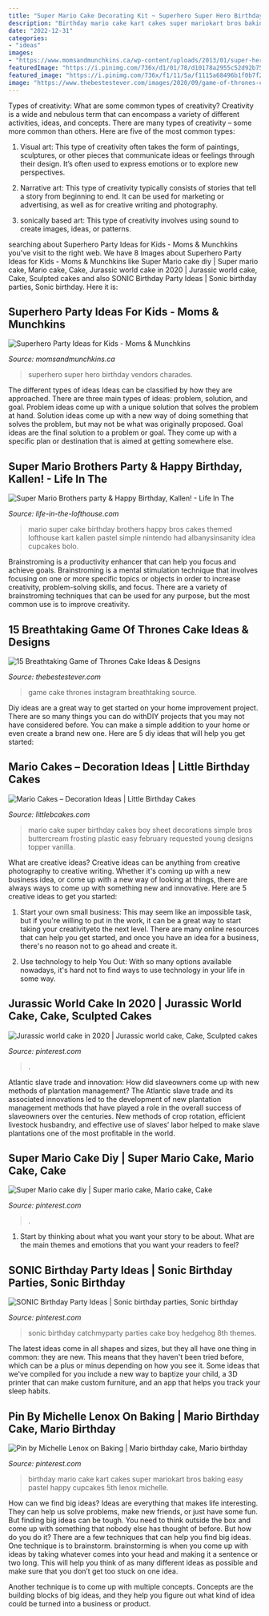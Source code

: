 ```yaml
---
title: "Super Mario Cake Decorating Kit ~ Superhero Super Hero Birthday Vendors Charades"
description: "Birthday mario cake kart cakes super mariokart bros baking easy pastel happy cupcakes 5th lenox michelle"
date: "2022-12-31"
categories:
- "ideas"
images:
- "https://www.momsandmunchkins.ca/wp-content/uploads/2013/01/super-hero-party-12.jpg"
featuredImage: "https://i.pinimg.com/736x/d1/01/78/d10178a2955c52d92b758e98dcc061c0.jpg"
featured_image: "https://i.pinimg.com/736x/f1/11/5a/f1115a68496b1f0b7f2aaa9b59c5a6a2.jpg"
image: "https://www.thebestestever.com/images/2020/09/game-of-thrones-cake-ideas-15-819x1024.jpg"
---
```



Types of creativity: What are some common types of creativity?
Creativity is a wide and nebulous term that can encompass a variety of different activities, ideas, and concepts. There are many types of creativity – some more common than others. Here are five of the most common types:
1. Visual art: This type of creativity often takes the form of paintings, sculptures, or other pieces that communicate ideas or feelings through their design. It’s often used to express emotions or to explore new perspectives.

2. Narrative art: This type of creativity typically consists of stories that tell a story from beginning to end. It can be used for marketing or advertising, as well as for creative writing and photography.

3. sonically based art: This type of creativity involves using sound to create images, ideas, or patterns.

	

		
searching about Superhero Party Ideas for Kids - Moms &amp; Munchkins you've visit to the right web. We have 8 Images about Superhero Party Ideas for Kids - Moms &amp; Munchkins like Super Mario cake diy | Super mario cake, Mario cake, Cake, Jurassic world cake in 2020 | Jurassic world cake, Cake, Sculpted cakes and also SONIC Birthday Party Ideas | Sonic birthday parties, Sonic birthday. Here it is:
		
    
## Superhero Party Ideas For Kids - Moms &amp; Munchkins

<img loading=lazy src="https://www.momsandmunchkins.ca/wp-content/uploads/2013/01/super-hero-party-12.jpg" onerror="this.onerror=null;this.src='https://tse4.mm.bing.net/th?id=OIP.5VABZIh0SuLryi3gKiRKRAHaMS&amp;pid=15.1';" alt="Superhero Party Ideas for Kids - Moms &amp; Munchkins">

_Source: momsandmunchkins.ca_

>superhero super hero birthday vendors charades. 

	

The different types of ideas
Ideas can be classified by how they are approached. There are three main types of ideas: problem, solution, and goal. Problem ideas come up with a unique solution that solves the problem at hand. Solution ideas come up with a new way of doing something that solves the problem, but may not be what was originally proposed. Goal ideas are the final solution to a problem or goal. They come up with a specific plan or destination that is aimed at getting somewhere else.

    
## Super Mario Brothers Party &amp; Happy Birthday, Kallen! - Life In The

<img loading=lazy src="https://life-in-the-lofthouse.com/wp-content/uploads/2014/04/Super-Mario-Cake.jpg" onerror="this.onerror=null;this.src='https://tse4.mm.bing.net/th?id=OIP.kEJ47mPCl32tR4MMgY3H7wHaJ8&amp;pid=15.1';" alt="Super Mario Brothers party &amp; Happy Birthday, Kallen! - Life In The">

_Source: life-in-the-lofthouse.com_

>mario super cake birthday brothers happy bros cakes themed lofthouse kart kallen pastel simple nintendo had albanysinsanity idea cupcakes bolo. 

	

Brainstroming is a productivity enhancer that can help you focus and achieve goals. Brainstroming is a mental stimulation technique that involves focusing on one or more specific topics or objects in order to increase creativity, problem-solving skills, and focus. There are a variety of brainstroming techniques that can be used for any purpose, but the most common use is to improve creativity.

    
## 15 Breathtaking Game Of Thrones Cake Ideas &amp; Designs

<img loading=lazy src="https://www.thebestestever.com/images/2020/09/game-of-thrones-cake-ideas-15-819x1024.jpg" onerror="this.onerror=null;this.src='https://tse2.mm.bing.net/th?id=OIP.kHpVpaqOk5ejGN7gAFSp0gHaJQ&amp;pid=15.1';" alt="15 Breathtaking Game of Thrones Cake Ideas &amp; Designs">

_Source: thebestestever.com_

>game cake thrones instagram breathtaking source. 

	

Diy ideas are a great way to get started on your home improvement project. There are so many things you can do withDIY projects that you may not have considered before. You can make a simple addition to your home or even create a brand new one. Here are 5 diy ideas that will help you get started:

    
## Mario Cakes – Decoration Ideas | Little Birthday Cakes

<img loading=lazy src="http://www.littlebcakes.com/wp-content/uploads/2013/08/Mario-Cake-Pictures.jpg" onerror="this.onerror=null;this.src='https://tse3.mm.bing.net/th?id=OIP.D54Z42WPEeFqK97e-ORt-QHaFj&amp;pid=15.1';" alt="Mario Cakes – Decoration Ideas | Little Birthday Cakes">

_Source: littlebcakes.com_

>mario cake super birthday cakes boy sheet decorations simple bros buttercream frosting plastic easy february requested young designs topper vanilla. 

	

What are creative ideas?
Creative ideas can be anything from creative photography to creative writing. Whether it's coming up with a new business idea, or come up with a new way of looking at things, there are always ways to come up with something new and innovative. Here are 5 creative ideas to get you started: 
1) Start your own small business: This may seem like an impossible task, but if you're willing to put in the work, it can be a great way to start taking your creativityeto the next level. There are many online resources that can help you get started, and once you have an idea for a business, there's no reason not to go ahead and create it. 

2) Use technology to help You Out: With so many options available nowadays, it's hard not to find ways to use technology in your life in some way.

    
## Jurassic World Cake In 2020 | Jurassic World Cake, Cake, Sculpted Cakes

<img loading=lazy src="https://i.pinimg.com/736x/d1/01/78/d10178a2955c52d92b758e98dcc061c0.jpg" onerror="this.onerror=null;this.src='https://tse1.mm.bing.net/th?id=OIP.413OxVsUEYVn8UkOvKQOjAHaJ3&amp;pid=15.1';" alt="Jurassic world cake in 2020 | Jurassic world cake, Cake, Sculpted cakes">

_Source: pinterest.com_

>. 

	

Atlantic slave trade and innovation: How did slaveowners come up with new methods of plantation management?
The Atlantic slave trade and its associated innovations led to the development of new plantation management methods that have played a role in the overall success of slaveowners over the centuries. New methods of crop rotation, efficient livestock husbandry, and effective use of slaves’ labor helped to make slave plantations one of the most profitable in the world.

    
## Super Mario Cake Diy | Super Mario Cake, Mario Cake, Cake

<img loading=lazy src="https://i.pinimg.com/736x/f1/11/5a/f1115a68496b1f0b7f2aaa9b59c5a6a2.jpg" onerror="this.onerror=null;this.src='https://tse3.mm.bing.net/th?id=OIP.K844179nUO47AuzJKz2eOAHaJC&amp;pid=15.1';" alt="Super Mario cake diy | Super mario cake, Mario cake, Cake">

_Source: pinterest.com_

>. 

	

1. Start by thinking about what you want your story to be about. What are the main themes and emotions that you want your readers to feel?

    
## SONIC Birthday Party Ideas | Sonic Birthday Parties, Sonic Birthday

<img loading=lazy src="https://i.pinimg.com/originals/c4/5a/26/c45a2622f68ea3bcb90446759594ca0d.jpg" onerror="this.onerror=null;this.src='https://tse1.mm.bing.net/th?id=OIP.sQMOe-q2Thhmy-Lu9Cr9KgHaNJ&amp;pid=15.1';" alt="SONIC Birthday Party Ideas | Sonic birthday parties, Sonic birthday">

_Source: pinterest.com_

>sonic birthday catchmyparty parties cake boy hedgehog 8th themes. 

	

The latest ideas come in all shapes and sizes, but they all have one thing in common: they are new. This means that they haven't been tried before, which can be a plus or minus depending on how you see it. Some ideas that we've compiled for you include a new way to baptize your child, a 3D printer that can make custom furniture, and an app that helps you track your sleep habits.

    
## Pin By Michelle Lenox On Baking | Mario Birthday Cake, Mario Birthday

<img loading=lazy src="https://i.pinimg.com/736x/c9/c0/20/c9c020bc90cce5a1eee4d07a275e2396--th-birthday-birthday-party-ideas.jpg" onerror="this.onerror=null;this.src='https://tse3.mm.bing.net/th?id=OIP.5s9-yJSfzYConSc7kCLZRwHaJ3&amp;pid=15.1';" alt="Pin by Michelle Lenox on Baking | Mario birthday cake, Mario birthday">

_Source: pinterest.com_

>birthday mario cake kart cakes super mariokart bros baking easy pastel happy cupcakes 5th lenox michelle. 

	

How can we find big ideas?
Ideas are everything that makes life interesting. They can help us solve problems, make new friends, or just have some fun. But finding big ideas can be tough. You need to think outside the box and come up with something that nobody else has thought of before. But how do you do it? There are a few techniques that can help you find big ideas. 
One technique is to brainstorm. brainstorming is when you come up with ideas by taking whatever comes into your head and making it a sentence or two long. This will help you think of as many different ideas as possible and make sure that you don’t get too stuck on one idea. 

Another technique is to come up with multiple concepts. Concepts are the building blocks of big ideas, and they help you figure out what kind of idea could be turned into a business or product.

